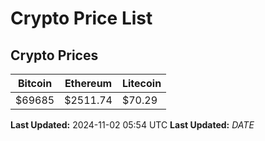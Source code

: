 # Crypto Price List

## Crypto Prices
| Bitcoin | Ethereum | Litecoin |
| ------- | -------- | -------- |
| $69685 | $2511.74 | $70.29 |
**Last Updated:** 2024-11-02 05:54 UTC
**Last Updated:** $DATE$
